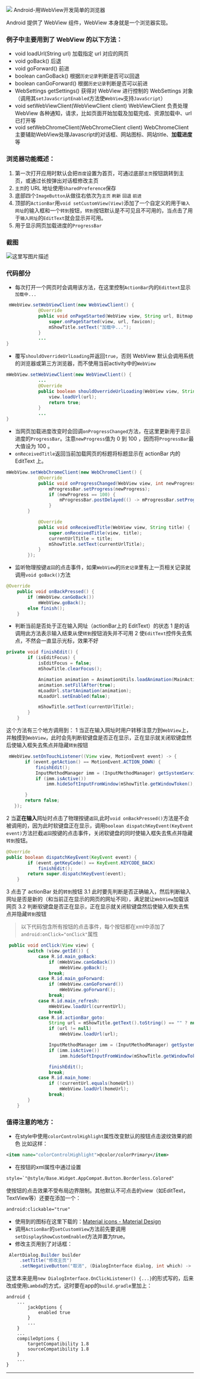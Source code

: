 ![](http://upload-images.jianshu.io/upload_images/7460499-bd0bee8dcf4ce718.jpg?imageMogr2/auto-orient/strip%7CimageView2/2/w/1240)
Android-用WebView开发简单的浏览器

Android 提供了 WebView 组件，WebView 本身就是一个浏览器实现。

### 例子中主要用到了 WebView 的以下方法：
- void loadUrl(String url) 加载指定 url 对应的网页
- void goBack() 后退
- void goForward() 前进
- boolean canGoBack() 根据`历史记录`判断是否可以回退
- boolean canGoForward() 根据`历史记录`判断是否可以前进
- WebSettings getSettings() 获得对 WebView 进行控制的 WebSettings 对象
（调用其`setJavaScriptEnabled`方法使`WebView`支持`JavaScript`）
- void setWebViewClient(WebViewClient client) WebViewClient 负责处理 
WebView 各种通知，请求，比如页面开始加载及加载完成、资源加载中、url已打开等
- void setWebChromeClient(WebChromeClient client) WebChromeClient主要辅助WebView处理Javascript的对话框、网站图标、网站title、**加载进度**等

### 浏览器功能概述：
1. 第一次打开应用时默认会把`百度`设置为首页，可通过底部`主页`按钮跳转到主页，或通过长按弹出对话框修改主页
2. `主页`的 URL 地址使用`SharedPreference`保存
3. 底部四个`ImageButton`从做往右依次为`主页` `刷新` `回退` `前进`
4. 顶部的`ActionBar`用`void setCustomView(View)`添加了一个自定义的用于`输入网址`的输入框和一个`转到`按钮，`转到`按钮默认是不可见且不可用的，当点击了用于`输入网址`的`EditText`就会显示并可用。
5. 用于显示网页加载进度的`ProgressBar`

### 截图
![这里写图片描述](http://upload-images.jianshu.io/upload_images/7460499-df28e493f6466990?imageMogr2/auto-orient/strip%7CimageView2/2/w/1240)

### 代码部分
- 每次打开一个网页时会调用该方法，在这里控制`ActionBar`内的`Edittext`显示`加载中...`
``` java
 mWebView.setWebViewClient(new WebViewClient() {
            @Override
            public void onPageStarted(WebView view, String url, Bitmap favicon) {
                super.onPageStarted(view, url, favicon);
                mShowTitle.setText("加载中...");
            }
            ...
}
```
- 覆写`shouldOverrideUrlLoading`并返回`true`，否则 WebView 默认会调用系统的浏览器或第三方浏览器，而不使用当前activity中的`WebView`

``` java
mWebView.setWebViewClient(new WebViewClient() {
			...
			@Override
            public boolean shouldOverrideUrlLoading(WebView view, String url) {
                view.loadUrl(url);
                return true;
            }
		    ...
}
```
- 当网页加载进度改变时会回调`onProgressChanged`方法，在这里更新用于显示进度的`ProgressBar`。注意`newProgress`值为 0 到 100 ，因而将`ProgressBar`最大值设为 100 。
- `onReceivedTitle`返回当前加载网页的标题将标题显示在 actionBar 内的 EditText 上。
``` java
mWebView.setWebChromeClient(new WebChromeClient() {
            @Override
            public void onProgressChanged(WebView view, int newProgress) {
                mProgressBar.setProgress(newProgress);
                if (newProgress == 100) {
                    mProgressBar.postDelayed(() -> mProgressBar.setProgress(0), 2000);
                }
        }

            @Override
            public void onReceivedTitle(WebView view, String title) {
                super.onReceivedTitle(view, title);
                currentUrlTitle = title;
                mShowTitle.setText(currentUrlTitle);
            }
        });
```
- 监听物理按键`返回`的点击事件，如果`WebView`的`历史记录`里有上一页相关记录就调用`void goBack()`方法
``` java
@Override
    public void onBackPressed() {
        if (mWebView.canGoBack())
            mWebView.goBack();
        else finish();
    }
```
- 判断当前是否处于正在输入网址（actionBar上的 EditText）的状态
1 是的话调用此方法表示输入结束从使`转到`按钮消失并不可用
2 使`EditText`控件失去焦点，不然会一直显示光标，效果不好

``` java
private void finishEdit() {
        if (isEditFocus) {
            isEditFocus = false;
            mShowTitle.clearFocus();

            Animation animation = AnimationUtils.loadAnimation(MainActivity.this, android.R.anim.fade_out);
            animation.setFillAfter(true);
            mLoadUrl.startAnimation(animation);
            mLoadUrl.setEnabled(false);

            mShowTitle.setText(currentUrlTitle);
        }
    }
```
这个方法有三个地方调用到：
1 当正在输入网址时用户转移注意力到`WebView`上，并触摸到`WebView`，此时会先判断软键盘是否正在显示，正在显示就关闭软键盘然后使输入框失去焦点并隐藏`转到`按钮
``` java
 mWebView.setOnTouchListener((View view, MotionEvent event) -> {
       if (event.getAction() == MotionEvent.ACTION_DOWN) {
           finishEdit();
           InputMethodManager imm = (InputMethodManager) getSystemService(Context.INPUT_METHOD_SERVICE);
           if (imm.isActive())
               imm.hideSoftInputFromWindow(mShowTitle.getWindowToken(),0);

       }
       return false;
   });

```
2 当**正在输入**网址时点击了物理按键`返回`,此时`void onBackPressed()`方法是不会被调用的，因为此时软键盘正在显示，调用`boolean dispatchKeyEvent(KeyEvent event)`方法拦截`返回`按键的点击事件，关闭软键盘的同时使输入框失去焦点并隐藏`转到`按钮。

``` java
@Override
public boolean dispatchKeyEvent(KeyEvent event) {
        if (event.getKeyCode() == KeyEvent.KEYCODE_BACK)
            finishEdit();
        return super.dispatchKeyEvent(event);
    }
```
3  点击了 actionBar 处的`转到`按钮
3.1 此时要先判断是否正确输入，然后判断输入网址是否是新的（和当前正在显示的网页的网址不同），满足就让`WebView`加载该网页
3.2 判断软键盘是否正在显示，正在显示就关闭软键盘然后使输入框失去焦点并隐藏`转到`按钮
>以下代码包含所有按钮的点击事件，每个按钮都在xml中添加了
>`android:onClick="onClick"`属性
``` java
 public void onClick(View view) {
        switch (view.getId()) {
            case R.id.main_goBack:
                if (mWebView.canGoBack())
                    mWebView.goBack();
                break;
            case R.id.main_goForward:
                if (mWebView.canGoForward())
                    mWebView.goForward();
                break;
            case R.id.main_refresh:
                mWebView.loadUrl(currentUrl);
                break;
            case R.id.actionBar_goto:
                String url = mShowTitle.getText().toString() == "" ? null : mShowTitle.getText().toString().equals(currentUrl) ? null : mShowTitle.getText().toString();
                if (url != null)
                    mWebView.loadUrl(url);

                InputMethodManager imm = (InputMethodManager) getSystemService(Context.INPUT_METHOD_SERVICE);
                if (imm.isActive())
                    imm.hideSoftInputFromWindow(mShowTitle.getWindowToken(),0);

                finishEdit();
                break;
            case R.id.main_home:
                if (!currentUrl.equals(homeUrl))
                    mWebView.loadUrl(homeUrl);
                break;
        }
    }
```

### 值得注意的地方：
- 在style中使用`colorControlHighlight`属性改变默认的按钮点击波纹效果的颜色
比如这样：
``` xml
<item name="colorControlHighlight">@color/colorPrimary</item>
```

- 在按钮的xml属性中通过设置
``` xml 
style=`"@style/Base.Widget.AppCompat.Button.Borderless.Colored"
```
使按钮的点击效果不受布局边界限制。其他默认不可点击的view（如EditText，TextView等）还要在添加一个：

``` xml 
android:clickable="true"
```
- 使用到的图标在这里下载的：[Material icons - Material Design](https://material.io/icons/)
- 调用`ActionBar`的`setCustomView`方法前先要调用`setDisplayShowCustomEnabled`方法并置为true。
- 修改主页用到了对话框：
``` java
 AlertDialog.Builder builder
	 .setTitle("修改主页")
     .setNegativeButton("取消", (DialogInterface dialog, int which) -> dialog.dismiss())
```
这里本来是用`new DialogInterface.OnClickListener() {...}`的形式写的，后来改成使用`Lambda`的方式，这时要在app的`build.gradle`里加上：
``` 
android {
    ...
        jackOptions {
            enabled true
        }
        ...
    }
    ...
    compileOptions {
        targetCompatibility 1.8
        sourceCompatibility 1.8
    }
    ...
}
```
------
